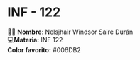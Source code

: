 # INF - 122  
👨‍🎓 **Nombre**: Nelsjhair Windsor Saire Durán  
💻**Materia:** INF 122  
**Color favorito:** #006DB2